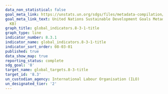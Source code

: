 ```yaml
---
data_non_statistical: false
goal_meta_link: https://unstats.un.org/sdgs/files/metadata-compilation/Metadata-Goal-8.pdf
goal_meta_link_text: United Nations Sustainable Development Goals Metadata (PDF 231
  KB)
graph_title: global_indicators.8-3-1-title
graph_type: line
indicator_number: 8.3.1
indicator_name: global_indicators.8-3-1-title
indicator_sort_order: 08-03-01
published: true
data_show_map: true
reporting_status: complete
sdg_goal: '8'
target_name: global_targets.8-3-title
target_id: '8.3'
un_custodian_agency: International Labour Organisation (ILO)
un_designated_tier: '2'
---
```

